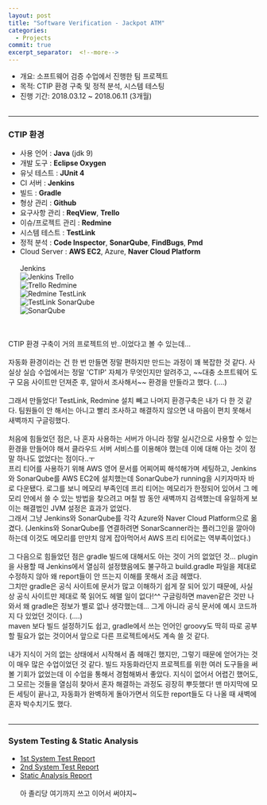 ```yaml
---
layout: post
title: "Software Verification - Jackpot ATM"
categories:
  - Projects
commit: true
excerpt_separator:  <!--more-->
---
```


- 개요: 소프트웨어 검증 수업에서 진행한 팀 프로젝트
- 목적: CTIP 환경 구축 및 정적 분석, 시스템 테스팅
- 진행 기간: 2018.03.12 ~ 2018.06.11 (3개월)
<br><br>

- - -

### CTIP 환경
- 사용 언어 : **Java** (jdk 9)
- 개발 도구 : **Eclipse Oxygen**
- 유닛 테스트 : **JUnit 4**
- CI 서버 : **Jenkins**
- 빌드 : **Gradle**
- 형상 관리 : **Github**
- 요구사항 관리 : **ReqView**, **Trello**
- 이슈/프로젝트 관리 : **Redmine**
- 시스템 테스트 : **TestLink**
- 정적 분석 : **Code Inspector**, **SonarQube**, **FindBugs**, **Pmd**
- Cloud Server : **AWS EC2**, Azure, **Naver Cloud Platform**
<br><br>
Jenkins<br>
![Jenkins](https://github.com/shyun-ab/shyun-ab.github.io/blob/master/_screenshots/Jenkins.JPG?raw=true)
Trello<br>
![Trello](https://github.com/shyun-ab/shyun-ab.github.io/blob/master/_screenshots/Trello.JPG?raw=true)
Redmine<br>
![Redmine](https://github.com/shyun-ab/shyun-ab.github.io/blob/master/_screenshots/Redmine-issue.JPG?raw=true)
TestLink<br>
![TestLink](https://github.com/shyun-ab/shyun-ab.github.io/blob/master/_screenshots/TestLink-bugs.JPG?raw=true)
SonarQube<br>
![SonarQube](https://github.com/shyun-ab/shyun-ab.github.io/blob/master/_screenshots/SonarQube.JPG?raw=true)
<br>
<br>
CTIP 환경 구축이 거의 프로젝트의 반..이었다고 볼 수 있는데...<br><br>
자동화 환경이라는 건 한 번 만들면 정말 편하지만 만드는 과정이 꽤 복잡한 것 같다. 사실상 실습 수업에서는 정말 'CTIP' 자체가 무엇인지만 알려주고, ~~대충 소프트웨어 도구 모음 사이트만 던져준 후, 알아서 조사해서~~ 환경을 만들라고 했다. (....)<br>
<br>
그래서 만들었다! TestLink, Redmine 설치 빼고 나머지 환경구축은 내가 다 한 것 같다. 팀원들이 안 해서는 아니고 빨리 조사하고 해결하지 않으면 내 마음이 편치 못해서 새벽까지 구글링했다.<br><br>
처음에 힘들었던 점은, 나 혼자 사용하는 서버가 아니라 정말 실시간으로 사용할 수 있는 환경을 만들어야 해서 클라우드 서버 서비스를 이용해야 했는데 이에 대해 아는 것이 정말 하나도 없었다는 점이다..ㅜ
<br>
프리 티어를 사용하기 위해 AWS 영어 문서를 어찌어찌 해석해가며 세팅하고, Jenkins와 SonarQube를 AWS EC2에 설치했는데 SonarQube가 running을 시키자마자 바로 다운됐다. 로그를 보니 메모리 부족인데 프리 티어는 메모리가 한정되어 있어서 그 메모리 안에서 쓸 수 있는 방법을 찾으려고 며칠 밤 동안 새벽까지 검색했는데 유일하게 보이는 해결법인 JVM 설정은 효과가 없었다. <br>
그래서 그냥 Jenkins와 SonarQube를 각각 Azure와 Naver Cloud Platform으로 옮겼다. (Jenkins와 SonarQube를 연결하려면 SonarScanner라는 플러그인을 깔아야 하는데 이것도 메모리를 만만치 않게 잡아먹어서 AWS 프리 티어로는 역부족이었다.)<br>
<br>
그 다음으로 힘들었던 점은 gradle 빌드에 대해서도 아는 것이 거의 없었던 것... plugin을 사용할 때 Jenkins에서 열심히 설정했음에도 불구하고 build.gradle 파일을 제대로 수정하지 않아 왜 report들이 안 뜨는지 이해를 못해서 조금 헤맸다. <br>
그치만 gradle은 공식 사이트에 문서가 많고 이해하기 쉽게 잘 되어 있기 때문에, 사실상 공식 사이트만 제대로 쭉 읽어도 헤맬 일이 없다!^^ 구글링하면 maven같은 것만 나와서 왜 gradle은 정보가 별로 없나 생각했는데... 그게 아니라 공식 문서에 예시 코드까지 다 있었던 것이다. (....)<br>
maven 보다 빌드 설정하기도 쉽고, gradle에서 쓰는 언어인 groovy도 딱히 따로 공부할 필요가 없는 것이어서 앞으로 다른 프로젝트에서도 계속 쓸 것 같다. <br>
<br>
내가 지식이 거의 없는 상태에서 시작해서 좀 헤매긴 했지만, 그렇기 때문에 얻어가는 것이 매우 많은 수업이었던 것 같다. 빌드 자동화라던지 프로젝트를 위한 여러 도구들을 써볼 기회가 없었는데 이 수업을 통해서 경험해봐서 좋았다. 지식이 없어서 어렵긴 했어도, 그 모르는 것들을 열심히 찾아서 혼자 해결하는 과정도 굉장히 뿌듯했다! 맨 마지막에 모든 세팅이 끝나고, 자동화가 완벽하게 돌아가면서 의도한 report들도 다 나올 때 새벽에 혼자 박수치기도 했다.
<br><br>

- - -

### System Testing & Static Analysis
- [1st System Test Report](http://dslab.konkuk.ac.kr/Class/2018/18SV/Team%20Project/4/T5_System_Test_Report.pdf)
- [2nd System Test Report](http://dslab.konkuk.ac.kr/Class/2018/18SV/Team%20Project/5/T5_System_Test_Report.pdf)
- [Static Analysis Report](http://dslab.konkuk.ac.kr/Class/2018/18SV/Team%20Project/5/T5_Static_Analysis_Report.pdf)
<br><br>
아 졸리당 여기까지 쓰고 이어서 써야지~